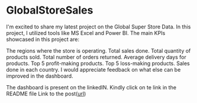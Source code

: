 # GlobalStoreSales
 
I'm excited to share my latest project on the Global Super Store Data. In this project, I utilized tools like MS Excel and Power BI. The main KPIs showcased in this project are:

The regions where the store is operating.
Total sales done.
Total quantity of products sold.
Total number of orders returned.
Average delivery days for products.
Top 5 profit-making products.
Top 5 loss-making products.
Sales done in each country.
I would appreciate feedback on what else can be improved in the dashboard.

The dashboard is present on the linkedIN. Kindly click on te link in the README file
Link to the post([url](https://www.linkedin.com/posts/swastik-singh-2112s_powerbi-dashboards-salesanalytics-activity-7217491456511365121-xqcZ?utm_source=share&utm_medium=member_desktop))
